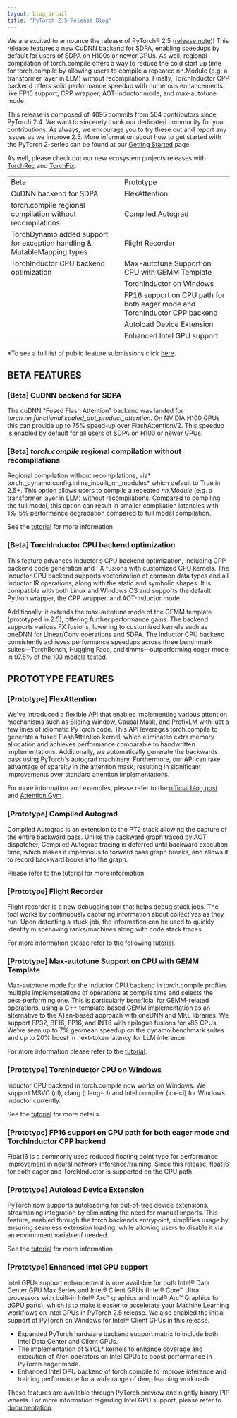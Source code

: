 ```yaml
---
layout: blog_detail
title: "PyTorch 2.5 Release Blog"
---
```


We are excited to announce the release of PyTorch® 2.5 ([release note](https://github.com/pytorch/pytorch/releases/tag/v2.5.0))! This release features a new CuDNN backend for SDPA, enabling speedups by default for users of SDPA on H100s or newer GPUs. As well, regional compilation of torch.compile offers a way to reduce the cold start up time for torch.compile by allowing users to compile a repeated nn.Module (e.g. a transformer layer in LLM) without recompilations. Finally, TorchInductor CPP backend offers solid performance speedup with numerous enhancements like FP16 support, CPP wrapper, AOT-Inductor mode, and max-autotune mode.

This release is composed of 4095 commits from 504 contributors since PyTorch 2.4. We want to sincerely thank our dedicated community for your contributions. As always, we encourage you to try these out and report any issues as we improve 2.5. More information about how to get started with the PyTorch 2-series can be found at our [Getting Started](https://pytorch.org/get-started/pytorch-2.0/) page.

As well, please check out our new ecosystem projects releases with [TorchRec](https://github.com/pytorch/torchrec) and [TorchFix](https://github.com/pytorch-labs/torchfix/releases/tag/v0.6.0).


<table class="table table-bordered">
  <tr>
   <td>Beta
   </td>
   <td>Prototype
   </td>
  </tr>
  <tr>
   <td>CuDNN backend for SDPA
   </td>
   <td>FlexAttention
   </td>
  </tr>
  <tr>
   <td>torch.compile regional compilation without recompilations
   </td>
   <td>Compiled Autograd
   </td>
  </tr>
  <tr>
   <td>TorchDynamo added support for exception handling & MutableMapping types
   </td>
   <td>Flight Recorder
   </td>
  </tr>
  <tr>
   <td>TorchInductor CPU backend optimization
   </td>
   <td>Max-autotune Support on CPU with GEMM Template
   </td>
  </tr>
  <tr>
   <td>
   </td>
   <td>TorchInductor on Windows
   </td>
  </tr>
  <tr>
   <td>
   </td>
   <td>FP16 support on CPU path for both eager mode and TorchInductor CPP backend
   </td>
  </tr>
  <tr>
   <td>
   </td>
   <td>Autoload Device Extension
   </td>
  </tr>
  <tr>
   <td>
   </td>
   <td>Enhanced Intel GPU support
   </td>
  </tr>
</table>


*To see a full list of public feature submissions click [here](https://docs.google.com/spreadsheets/d/1TzGkWuUMF1yTe88adz1dt2mzbIsZLd3PBasy588VWgk/edit?usp=sharing).


## BETA FEATURES


### [Beta] CuDNN backend for SDPA

The cuDNN "Fused Flash Attention" backend  was landed for *torch.nn.functional.scaled_dot_product_attention*. On NVIDIA H100 GPUs this can provide up to 75% speed-up over FlashAttentionV2. This speedup is enabled by default for all users of SDPA on H100 or newer GPUs.


### [Beta] *torch.compile* regional compilation without recompilations

Regional compilation without recompilations, via* torch._dynamo.config.inline_inbuilt_nn_modules* which default to True in 2.5+. This option allows users to compile a repeated *nn.Module* (e.g. a transformer layer in LLM) without recompilations. Compared to compiling the full model, this option can result in smaller compilation latencies with 1%-5% performance degradation compared to full model compilation.

See the [tutorial](https://pytorch.org/tutorials/recipes/regional_compilation.html) for more information.


### [Beta] TorchInductor CPU backend optimization

This feature advances Inductor’s CPU backend optimization, including CPP backend code generation and FX fusions with customized CPU kernels. The Inductor CPU backend supports vectorization of common data types and all Inductor IR operations, along with the static and symbolic shapes. It is compatible with both Linux and Windows OS and supports the default Python wrapper, the CPP wrapper, and AOT-Inductor mode. 

Additionally, it extends the max-autotune mode of the GEMM template (prototyped in 2.5), offering further performance gains. The backend supports various FX fusions, lowering to customized kernels such as oneDNN for Linear/Conv operations and SDPA. The Inductor CPU backend consistently achieves performance speedups across three benchmark suites—TorchBench, Hugging Face, and timms—outperforming eager mode in 97.5% of the 193 models tested.


## PROTOTYPE FEATURES


### [Prototype] FlexAttention

We've introduced a flexible API that enables implementing various attention mechanisms such as Sliding Window, Causal Mask, and PrefixLM with just a few lines of idiomatic PyTorch code. This API leverages torch.compile to generate a fused FlashAttention kernel, which eliminates extra memory allocation and achieves performance comparable to handwritten implementations. Additionally, we automatically generate the backwards pass using PyTorch's autograd machinery. Furthermore, our API can take advantage of sparsity in the attention mask, resulting in significant improvements over standard attention implementations.

For more information and examples, please refer to the [official blog post](https://pytorch.org/blog/flexattention/) and [Attention Gym](https://github.com/pytorch-labs/attention-gym).


### [Prototype] Compiled Autograd

Compiled Autograd is an extension to the PT2 stack allowing the capture of the entire backward pass. Unlike the backward graph traced by AOT dispatcher, Compiled Autograd tracing is deferred until backward execution time, which makes it impervious to forward pass graph breaks, and allows it to record backward hooks into the graph.

Please refer to the [tutorial](https://pytorch.org/tutorials/intermediate/compiled_autograd_tutorial.html) for more information.


### [Prototype] Flight Recorder

Flight recorder is a new debugging tool that helps debug stuck jobs. The tool works by continuously capturing information about collectives as they run. Upon detecting a stuck job, the information can be used to quickly identify misbehaving ranks/machines along with code stack traces.

For more information please refer to the following [tutorial](https://pytorch.org/tutorials/prototype/flight_recorder_tutorial.html).


### [Prototype] Max-autotune Support on CPU with GEMM Template

Max-autotune mode for the Inductor CPU backend in torch.compile profiles multiple implementations of operations at compile time and selects the best-performing one. This is particularly beneficial for GEMM-related operations, using a C++ template-based GEMM implementation as an alternative to the ATen-based approach with oneDNN and MKL libraries. We support FP32, BF16, FP16, and INT8 with epilogue fusions for x86 CPUs. We’ve seen up to 7% geomean speedup on the dynamo benchmark suites and up to 20% boost in next-token latency for LLM inference.

For more information please refer to the [tutorial](https://pytorch.org/tutorials/prototype/max_autotune_on_CPU_tutorial.html).


### [Prototype] TorchInductor CPU on Windows

Inductor CPU backend in torch.compile now works on Windows. We support MSVC (cl), clang (clang-cl) and Intel compiler (icx-cl) for Windows inductor currently.

See the [tutorial](https://pytorch.org/tutorials/prototype/inductor_windows_cpu.html) for more details.


### [Prototype] FP16 support on CPU path for both eager mode and TorchInductor CPP backend

Float16 is a commonly used reduced floating point type for performance improvement in neural network inference/training. Since this release, float16 for both eager and TorchInductor is supported on the CPU path.


### [Prototype] Autoload Device Extension

PyTorch now supports autoloading for out-of-tree device extensions, streamlining integration by eliminating the need for manual imports. This feature, enabled through the torch.backends entrypoint, simplifies usage by ensuring seamless extension loading, while allowing users to disable it via an environment variable if needed.

See the [tutorial](https://pytorch.org/tutorials/prototype/python_extension_autoload.html) for more information.

### [Prototype] Enhanced Intel GPU support

Intel GPUs support enhancement is now available for both Intel® Data Center GPU Max Series and Intel® Client GPUs (Intel® Core™ Ultra processors with built-in Intel® Arc™ graphics and Intel® Arc™ Graphics for dGPU parts), which is to make it easier to accelerate your Machine Learning workflows on Intel GPUs in PyTorch 2.5 release. We also enabled the initial support of PyTorch on Windows for Intel® Client GPUs in this release.



* Expanded PyTorch hardware backend support matrix to include both Intel Data Center and Client GPUs.   
* The implementation of SYCL* kernels to enhance coverage and execution of Aten operators on Intel GPUs to boost performance in PyTorch eager mode. 
* Enhanced Intel GPU backend of torch.compile to improve inference and training performance for a wide range of deep learning workloads.  

These features are available through PyTorch preview and nightly binary PIP wheels. For more information regarding Intel GPU support, please refer to [documentation](https://pytorch.org/docs/main/notes/get_start_xpu.html).